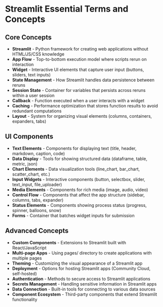 # Streamlit Essential Terms and Concepts

## Core Concepts

- **Streamlit** - Python framework for creating web applications without HTML/JS/CSS knowledge
- **App Flow** - Top-to-bottom execution model where scripts rerun on interaction
- **Widget** - Interactive UI elements that capture user input (buttons, sliders, text inputs)
- **State Management** - How Streamlit handles data persistence between reruns
- **Session State** - Container for variables that persists across reruns within a user session
- **Callback** - Function executed when a user interacts with a widget
- **Caching** - Performance optimization that stores function results to avoid redundant computations
- **Layout** - System for organizing visual elements (columns, containers, expanders, tabs)

## UI Components

- **Text Elements** - Components for displaying text (title, header, markdown, caption, code)
- **Data Display** - Tools for showing structured data (dataframe, table, metric, json)
- **Chart Elements** - Data visualization tools (line_chart, bar_chart, scatter_chart, etc.)
- **Input Widgets** - Interactive components (button, selectbox, slider, text_input, file_uploader)
- **Media Elements** - Components for rich media (image, audio, video)
- **Control Flow** - Components that affect the app structure (sidebar, columns, tabs, expander)
- **Status Elements** - Components showing process status (progress, spinner, balloons, snow)
- **Forms** - Container that batches widget inputs for submission

## Advanced Concepts

- **Custom Components** - Extensions to Streamlit built with React/JavaScript
- **Multi-page Apps** - Using pages/ directory to create applications with multiple pages
- **Theming** - Customizing the visual appearance of a Streamlit app
- **Deployment** - Options for hosting Streamlit apps (Community Cloud, self-hosted)
- **Authentication** - Methods to secure access to Streamlit applications
- **Secrets Management** - Handling sensitive information in Streamlit apps
- **Data Connection** - Built-in tools for connecting to various data sources
- **Component Ecosystem** - Third-party components that extend Streamlit functionality

